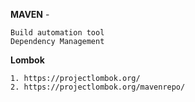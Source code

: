 
**MAVEN** - 

    Build automation tool
    Dependency Management

**Lombok** 
  
    1. https://projectlombok.org/
    2. https://projectlombok.org/mavenrepo/
